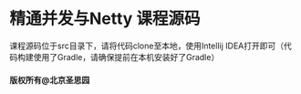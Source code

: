 # 精通并发与Netty 课程源码
课程源码位于src目录下，请将代码clone至本地，使用Intellij IDEA打开即可（代码构建使用了Gradle，请确保提前在本机安装好了Gradle）

#### 版权所有@北京圣思园